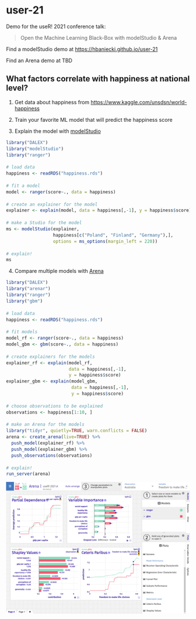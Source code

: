 # user-21

Demo for the useR! 2021 conference talk:

> Open the Machine Learning Black-Box with modelStudio & Arena

Find a modelStudio demo at https://hbaniecki.github.io/user-21

Find an Arena demo at TBD

## What factors correlate with happiness at national level?

1. Get data about happiness from 
https://www.kaggle.com/unsdsn/world-happiness

2. Train your favorite ML model that will predict the happiness score

3. Explain the model with [modelStudio](https://github.com/ModelOriented/modelStudio)

```r
library("DALEX")
library("modelStudio")
library("ranger")

# load data
happiness <- readRDS("happiness.rds")

# fit a model
model <- ranger(score~., data = happiness)

# create an explainer for the model  
explainer <- explain(model, data = happiness[,-1], y = happiness$score)

# make a Studio for the model
ms <- modelStudio(explainer,
                  happiness[c("Poland", "Finland", "Germany"),],
                  options = ms_options(margin_left = 220))
                  
# explain!
ms
```

4. Compare multiple models with [Arena](https://arena.drwhy.ai/docs/)

```r
library("DALEX")
library("arenar")
library("ranger")
library("gbm")

# load data
happiness <- readRDS("happiness.rds")

# fit models
model_rf <- ranger(score~., data = happiness)
model_gbm <- gbm(score~., data = happiness)

# create explainers for the models
explainer_rf <- explain(model_rf,
                        data = happiness[,-1],
                        y = happiness$score)
explainer_gbm <- explain(model_gbm,
                         data = happiness[,-1],
                         y = happiness$score)

# choose observations to be explained
observations <- happiness[1:10, ]

# make an Arena for the models
library("tidyr", quietly=TRUE, warn.conflicts = FALSE)
arena <- create_arena(live=TRUE) %>%
  push_model(explainer_rf) %>%
  push_model(explainer_gbm) %>%
  push_observations(observations)

# explain!
run_server(arena)
```

![Arena](docs/arena.png)